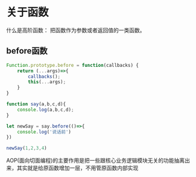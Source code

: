 # 关于函数
什么是高阶函数： 把函数作为参数或者返回值的一类函数。

## before函数
```js
Function.prototype.before = function(callbacks) {
    return (...args)=>{
        callbacks();
        this(...args);
    }
}

function say(a,b,c,d){
    console.log(a,b,c,d);
}

let newSay = say.before(()=>{
    console.log('说话前')
})

newSay(1,2,3,4)
```
AOP(面向切面编程)的主要作用是把一些跟核心业务逻辑模块无关的功能抽离出来，其实就是给原函数增加一层，不用管原函数内部实现